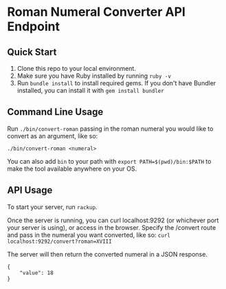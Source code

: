 # Roman Numeral Converter API Endpoint

## Quick Start

1. Clone this repo to your local environment.
1. Make sure you have Ruby installed by running `ruby -v`
1. Run `bundle install` to install required gems. If you don't have Bundler installed, you can install it with `gem install bundler`

## Command Line Usage

Run `./bin/convert-roman` passing in the roman numeral you would like to convert as an argument, like so:

```
./bin/convert-roman <numeral>
```

You can also add `bin` to your path with `export PATH=$(pwd)/bin:$PATH` to make the tool available anywhere on your OS.

## API Usage

To start your server, run `rackup`.

Once the server is running, you can curl localhost:9292 (or whichever port your server is using), or access in the browser. Specify the /convert route and pass in the numeral you want converted, like so: `curl localhost:9292/convert?roman=XVIII`

The server will then return the converted numeral in a JSON response.

```
{
    "value": 18
}
```
